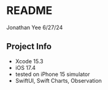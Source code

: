 # README

Jonathan Yee
6/27/24

## Project Info
* Xcode 15.3
* iOS 17.4
* tested on iPhone 15 simulator
* SwiftUI, Swift Charts, Observation